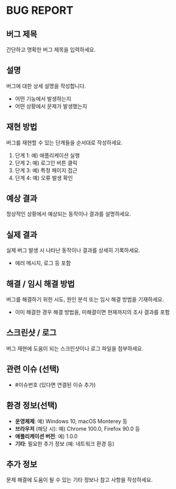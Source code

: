 # BUG REPORT

## 버그 제목
간단하고 명확한 버그 제목을 입력하세요.

## 설명
버그에 대한 상세 설명을 작성합니다.
- 어떤 기능에서 발생하는지
- 어떤 상황에서 문제가 발생했는지

## 재현 방법
버그를 재현할 수 있는 단계들을 순서대로 작성하세요.
1. 단계 1: 예) 애플리케이션 실행
2. 단계 2: 예) 로그인 버튼 클릭
3. 단계 3: 예) 특정 페이지 접근
4. 단계 4: 예) 오류 발생 확인

## 예상 결과
정상적인 상황에서 예상되는 동작이나 결과를 설명하세요.

## 실제 결과
실제 버그 발생 시 나타난 동작이나 결과를 상세히 기록하세요.
- 에러 메시지, 로그 등 포함

## 해결 / 임시 해결 방법
버그를 해결하기 위한 시도, 원인 분석 또는 임시 해결 방법을 기재하세요.
- 이미 해결한 경우 해결 방법을, 미해결이면 현재까지의 조사 결과를 포함

## 스크린샷 / 로그
버그 재현에 도움이 되는 스크린샷이나 로그 파일을 첨부하세요.

## 관련 이슈 (선택)
- #이슈번호 (있다면 연결된 이슈 추가)

## 환경 정보(선택)
- **운영체제**: 예) Windows 10, macOS Monterey 등
- **브라우저** (해당 시): 예) Chrome 100.0, Firefox 90.0 등
- **애플리케이션 버전**: 예) 1.0.0
- **기타**: 필요한 추가 정보 (예: 네트워크 환경 등)

## 추가 정보
문제 해결에 도움이 될 수 있는 기타 정보나 참고 사항을 작성하세요.
